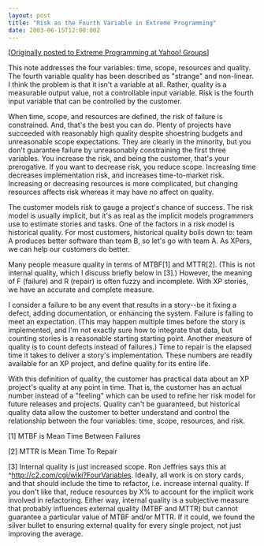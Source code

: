 ```yaml
---
layout: post
title: "Risk as the Fourth Variable in Extreme Programming"
date: 2003-06-15T12:00:00Z
---
```


[[Originally posted to Extreme Programming at Yahoo! Groups](http://tech.groups.yahoo.com/group/extremeprogramming/message/75026)]

This note addresses the four variables: time, scope, resources and
quality. The fourth variable quality has been described as "strange"
and non-linear. I think the problem is that it isn't a variable at
all. Rather, quality is a measurable output value, not a controllable
input variable. Risk is the fourth input variable that can be
controlled by the customer.

When time, scope, and resources are defined, the risk of failure is
constrained. And, that's the best you can do. Plenty of projects
have succeeded with reasonably high quality despite shoestring budgets
and unreasonable scope expectations. They are clearly in the
minority, but you don't guarantee failure by unreasonably constraining
the first three variables. You increase the risk, and being the
customer, that's your prerogative. If you want to decrease risk, you
reduce scope. Increasing time decreases implementation risk, and
increases time-to-market risk. Increasing or decreasing resources is
more complicated, but changing resources affects risk whereas it may
have no affect on quality.

The customer models risk to gauge a project's chance of success. The
risk model is usually implicit, but it's as real as the implicit
models programmers use to estimate stories and tasks. One of the
factors in a risk model is historical quality. For most customers,
historical quality boils down to: team A produces better software than
team B, so let's go with team A. As XPers, we can help our customers
do better.

Many people measure quality in terms of MTBF[1] and MTTR[2]. (This is
not internal quality, which I discuss briefly below in [3].) However,
the meaning of F (failure) and R (repair) is often fuzzy and
incomplete. With XP stories, we have an accurate and complete
measure.

I consider a failure to be any event that results in a story--be it
fixing a defect, adding documentation, or enhancing the system.
Failure is failing to meet an expectation. (This may happen multiple
times before the story is implemented, and I'm not exactly sure how to
integrate that data, but counting stories is a reasonable starting
starting point. Another measure of quality is to count defects
instead of failures.) Time to repair is the elapsed time it takes to
deliver a story's implementation. These numbers are readily available
for an XP project, and define quality for its entire life.

With this definition of quality, the customer has practical data about
an XP project's quality at any point in time. That is, the customer
has an actual number instead of a "feeling" which can be used to
refine her risk model for future releases and projects. Quality can't
be guaranteed, but historical quality data allow the customer to
better understand and control the relationship between the four
variables: time, scope, resources, and risk.

[1] MTBF is Mean Time Between Failures

[2] MTTR is Mean Time To Repair

[3] Internal quality is just increased scope. Ron Jeffries says this
at ^http://c2.com/cgi/wiki?FourVariables. Ideally, all work is on
story cards, and that should include the time to refactor,
i.e. increase internal quality. If you don't like that, reduce
resources by X% to account for the implicit work involved in
refactoring. Either way, internal quality is a subjective measure
that probably influences external quality (MTBF and MTTR) but
cannot guarantee a particular value of MTBF and/or MTTR. If it
could, we found the silver bullet to ensuring external quality for
every single project, not just improving the average.


